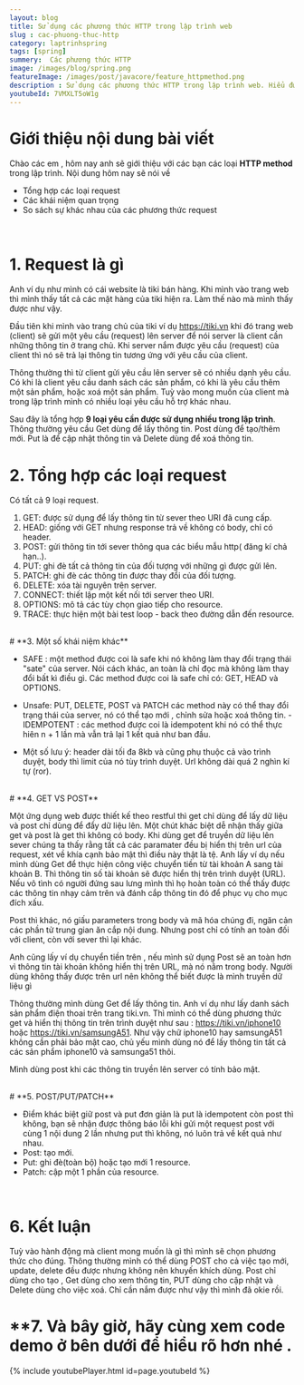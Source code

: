 ```yaml
---
layout: blog
title: Sử dụng các phương thức HTTP trong lập trình web
slug : cac-phuong-thuc-http
category: laptrinhspring
tags: [spring]
summery:  Các phương thức HTTP
image: /images/blog/spring.png
featureImage: /images/post/javacore/feature_httpmethod.png
description : Sử dụng các phương thức HTTP trong lập trình web. Hiểu được get là gì , post là gì , put là gì , head là gì . Phân biệt get và post. Hướng dẫn sử dụng các phương thức HTTP như get post put và delete.
youtubeId: 7VMXLT5oW1g
---
```


# **Giới thiệu nội dung bài viết**

Chào các em , hôm nay anh sẽ giới thiệu với các bạn các loại <b>HTTP method</b> trong lập trình. Nội dung hôm nay sẽ nói về

- Tổng hợp các loại request
- Các khái niệm quan trọng
- So sách sự khác nhau của các phương thức request

<br>

# **1. Request là gì**

Anh ví dụ như mình có cái website là tiki bán hàng. Khi mình vào trang web thì mình thấy tất cả các mặt hàng của tiki hiện ra. Làm thế nào mà mình thấy được như vậy. 

Đầu tiên khi mình vào trang chủ của tiki ví dụ https://tiki.vn khi đó trang web (client) sẽ gửi một yêu cầu (request) lên server để nói server là client cần những thông tin ở trang chủ. Khi server nắm được yêu cầu (request) của client thì nó sẽ trả lại thông tin tương ứng với yêu cầu của client.

Thông thường thì từ client gửi yêu cầu lên server sẽ có nhiều dạnh yêu cầu. Có khi là client yêu cầu danh sách các sản phẩm, có khi là yêu cầu thêm một sản phẩm, hoặc xoá một sản phẩm. Tuỳ vào mong muốn của client mà trong lập trình mình có nhiều loại yêu cầu hỗ trợ khác nhau.

Sau đây là tổng hợp <b>9 loại yêu cần được sử dụng nhiều trong lập trình</b>. Thông thường yêu cầu Get dùng để lấy thông tin. Post dùng để tạo/thêm mới.
Put là để cập nhật thông tin và Delete dùng để xoá thông tin.


# **2. Tổng hợp các loại request**

Có tất cả 9 loại request.

1. GET: được sử dụng để lấy thông tin từ sever theo URI đã cung cấp.
2. HEAD: giống với GET nhưng response trả về không có body, chỉ có header.
3. POST: gửi thông tin tới sever thông qua các biểu mẫu http( đăng kí chả hạn..).
4. PUT: ghi đè tất cả thông tin của đối tượng với những gì được gửi lên.
5. PATCH: ghi đè các thông tin được thay đổi của đối tượng.
6. DELETE: xóa tài nguyên trên server.
7. CONNECT: thiết lập một kết nối tới server theo URI.
8. OPTIONS: mô tả các tùy chọn giao tiếp cho resource.
9. TRACE: thực hiện một bài test loop - back theo đường dẫn đến resource.

<br>
# **3. Một số khái niệm khác**

- SAFE : một method được coi là safe khi nó không làm thay đổi trạng thái "sate" của server. Nói cách khác, an toàn là chỉ đọc mà không làm thay đổi bất kì điều gì. Các method được coi là safe chỉ có: GET, HEAD và OPTIONS.
- Unsafe: PUT, DELETE, POST và PATCH các method này có thể thay đổi trạng thái của server, nó có thể tạo mới , chỉnh sửa hoặc xoá thông tin.
-IDEMPOTENT : các method được coi là idempotent khi nó có thể thực hiên n + 1 lần mà vẫn trả lại 1 kết quả như ban đầu.

- Một số lưu ý: header dài tối đa 8kb và cũng phụ thuộc cả vào trình duyệt, body thì limit của nó tùy trình duyệt. Url không dài quá 2 nghìn kí tự (ror).

<br>
# **4. GET VS POST**

Một ứng dụng web được thiết kế theo restful thì get chỉ dùng để lấy dữ liệu và post chỉ dùng để đẩy dữ liệu lên.
Một chút khác biệt dễ nhận thấy giữa get và post là get thì không có body. Khi dùng get để truyền dữ liệu lên sever chúng ta thấy rằng tất cả các paramater đều bị hiển thị trên url của request, xét về khía cạnh bảo mật thì điều này thật là tệ.
Anh lấy ví dụ nếu mình dùng Get để thực hiện công việc chuyển tiền từ tài khoản A sang tài khoản B. Thì thông tin số tài khoản sẽ được hiển thị trên trình duyệt (URL). Nếu vô tình có người đứng sau lưng mình thì họ hoàn toàn có thể thấy được các thông tin nhạy cảm trên và đánh cắp thông tin đó để phục vụ cho mục đích xấu.


Post thì khác, nó giấu parameters trong body và mã hóa chúng đi, ngăn cản các phần tử trung gian ăn cắp nội dung. Nhưng post chỉ có tính an toàn đối với client, còn với sever thì lại khác.

Anh cũng lấy ví dụ chuyển tiền trên , nếu mình sử dụng Post sẽ an toàn hơn vì thông tin tài khoản không hiển thị trên URL, mà nó nằm trong body. Người dùng không thấy được trên url nên không thể biết được là mình truyền dữ liệu gì

Thông thường mình dùng Get để lấy thông tin. Anh ví dụ như lấy danh sách sản phẩm điện thoai trên trang tiki.vn. Thì mình có thể dùng phương thức get và hiển thị thông tin trên trình duyệt như sau : https://tiki.vn/iphone10 hoặc https://tiki.vn/samsungA51. Như vậy chữ iphone10 hay samsungA51
không cần phải bảo mật cao, chủ yếu mình dùng nó để lấy thông tin tất cả các sản phẩm iphone10 và samsunga51 thôi.

Mình dùng post khi các thông tin truyền lên server có tính bảo mật.  


<br>
# **5. POST/PUT/PATCH**

- Điểm khác biệt giữ post và put đơn giản là put là idempotent còn post thì không, bạn sẽ nhận được thông báo lỗi khi gửi một request post với cùng 1 nội dung 2 lần nhưng put thì không, nó luôn trả về kết quả như nhau.
- Post: tạo mới.
- Put: ghi đè(toàn bộ) hoặc tạo mới 1 resource.
- Patch: cập một 1 phần của resource.

<br>

# **6. Kết luận**

Tuỳ vào hành động mà client mong muốn là gì thì mình sẽ chọn phương thức cho đúng. Thông thường mình có thể dùng POST cho cả việc tạo mới, update, delete đều được nhưng không nên khuyến khích dùng. Post chỉ dùng cho tạo , Get dùng cho xem thông tin, PUT dùng cho cập nhật và Delete dùng cho việc xoá. Chỉ cần nắm được như vậy thì mình đã okie rồi.


# **7. Và bây giờ, hãy cùng xem code demo ở bên dưới để hiểu rõ hơn nhé .

{% include youtubePlayer.html id=page.youtubeId %}
